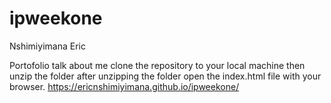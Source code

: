 # ipweekone
Nshimiyimana Eric

Portofolio talk about me
clone the repository to your local machine then unzip the folder
after unzipping the folder open the index.html file with your browser.
https://ericnshimiyimana.github.io/ipweekone/
